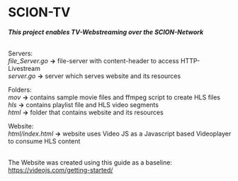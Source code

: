 # SCION-TV</br>
***This project enables TV-Webstreaming over the SCION-Network***</br>
</br>

Servers:</br>
<i>file_Server.go</i>  <strong>-></strong>  file-server with content-header to access HTTP-Livestream</br>
<i>server.go</i>       <strong>-></strong>  server which serves website and its resources</br>

Folders:</br>
<i>mov</i>  <strong>-></strong>  contains sample movie files and ffmpeg script to create HLS files</br> 
<i>hls</i>  <strong>-></strong>  contains playlist file and HLS video segments</br>
<i>html</i> <strong>-></strong> folder that contains website and its resources</br>

Website:</br>
<i>html/index.html</i> <strong>-></strong> website uses Video JS as a Javascript based Videoplayer to consume HLS content</br>
</br>

The Website was created using this guide as a baseline:</br>
https://videojs.com/getting-started/

